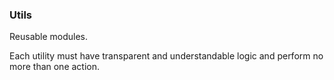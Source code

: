 ### Utils

Reusable modules. 

Each utility must have transparent and understandable logic and perform no more than one action.